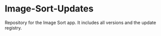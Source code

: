 # Image-Sort-Updates
Repository for the Image Sort app. It includes all versions and the update registry.
